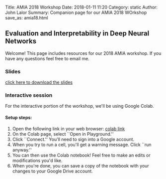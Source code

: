 Title: AMIA 2018 Workshop
Date: 2018-01-11 11:20
Category: static
Author: John Lalor
Summary: Companion page for our AMIA 2018 WOrkshop
save_as: amia18.html

## Evaluation and Interpretability in Deep Neural Networks

Welcome! This page includes resources for our 2018 AMIA workshop. If you have any questions feel free to email me.

### Slides

[click here to download the slides][2]

### Interactive session

For the interactive portion of the workshop, we'll be using Google Colab.

#### Setup steps:

1. Open the following link in your web browser: [colab link][1]
2. On the Colab page, select ``Open in Playground.''
3. Click ``Connect.'' You'll need to sign into a Google account.
4. When you try to run a cell, you'll get a warning message. Click ``run anyway.''
5. You can then use the Colab notebook! Feel free to make an edits or modifications you'd like.
6. When you're done, you can save a copy of the notebook with your changes to your Google Drive account.


[1]:https://colab.research.google.com/drive/16CimrVVp77IY-5SFAoMnf78AmXdhUpTx
[2]:pdfs/dnn_workshop.pdf